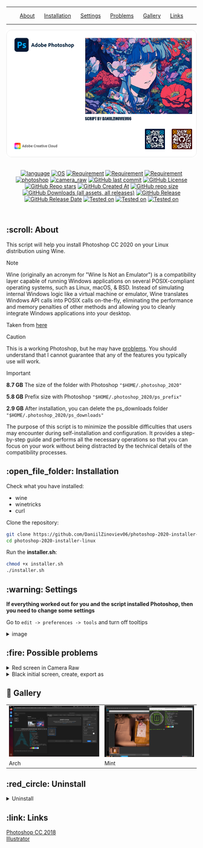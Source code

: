 <hr><div align="center">
  <a href="#about">About</a>&ensp;&ensp;&ensp;
  <a href="#installation">Installation</a>&ensp;&ensp;&ensp;
  <a href="#settings">Settings</a>&ensp;&ensp;&ensp;
  <a href="#problems">Problems</a>&ensp;&ensp;&ensp;
  <a href="#gallery">Gallery</a>&ensp;&ensp;&ensp;
  <a href="#links">Links</a>
</div><hr>

<div align = center>
  <img alt="Image" src="https://github.com/DaniilZinoviev06/photoshop-2020-installer-linux/blob/master/images/banner.png">
</div><br>

<div align = center>
  
  [![language](https://img.shields.io/badge/language-Shell-001d26?labelColor=%2300c8ff&color=%23001d26)](#)
  [![OS](https://img.shields.io/badge/OS-Linux-001d26?labelColor=%2300c8ff&color=%23001d26)](#)
  [![Requirement](https://img.shields.io/badge/requirement-Wine-001d26?labelColor=%2300c8ff&color=%23001d26)](#)
  [![Requirement](https://img.shields.io/badge/requirement-Winetricks-001d26?labelColor=%2300c8ff&color=%23001d26)](#)
  [![Requirement](https://img.shields.io/badge/requirement-curl-001d26?labelColor=%2300c8ff&color=%23001d26)](#)
  [![photoshop](https://img.shields.io/badge/photoshop-CC2020-001d26?labelColor=%2300c8ff&color=%23001d26)](#)
  [![camera_raw](https://img.shields.io/badge/CameraRaw-v13-001d26?labelColor=%2300c8ff&color=%23001d26)](#)
  [![GitHub last commit](https://img.shields.io/github/last-commit/DaniilZinoviev06/photoshop-2020-installer-linux?labelColor=%2300c8ff&color=%23001d26)](#)
  [![GitHub License](https://img.shields.io/github/license/DaniilZinoviev06/photoshop-2020-installer-linux?labelColor=%2300c8ff&color=%23001d26)](#)
  [![GitHub Repo stars](https://img.shields.io/github/stars/DaniilZinoviev06/photoshop-2020-installer-linux?labelColor=%2300c8ff&color=%23001d26)](#)
  [![GitHub Created At](https://img.shields.io/github/created-at/DaniilZinoviev06/photoshop-2020-installer-linux?labelColor=%2300c8ff&color=%23001d26)](#)
  [![GitHub repo size](https://img.shields.io/github/repo-size/DaniilZinoviev06/photoshop-2020-installer-linux?labelColor=%2300c8ff&color=%23001d26)](#)
  [![GitHub Downloads (all assets, all releases)](https://img.shields.io/github/downloads/DaniilZinoviev06/photoshop-2020-installer-linux/total?labelColor=%2300c8ff&color=%23001d26)](#)
  [![GitHub Release](https://img.shields.io/github/v/release/DaniilZinoviev06/photoshop-2020-installer-linux?labelColor=%2300c8ff&color=%23001d26)](#)
  [![GitHub Release Date](https://img.shields.io/github/release-date/DaniilZinoviev06/photoshop-2020-installer-linux?labelColor=%2300c8ff&color=%23001d26)](#)
  [![Tested on](https://img.shields.io/badge/tested-Arch-001d26?labelColor=%2300c8ff&color=%23001d26)](#)
  [![Tested on](https://img.shields.io/badge/tested-Ubuntu-001d26?labelColor=%2300c8ff&color=%23001d26)](#)
  [![Tested on](https://img.shields.io/badge/tested-Fedora-001d26?labelColor=%2300c8ff&color=%23001d26)](#)
</div><br>

<h2 id="about">:scroll: About</h2>
<p>This script will help you install Photoshop CC 2020 on your Linux distribution using Wine.</p>

> [!NOTE]
> Wine (originally an acronym for "Wine Is Not an Emulator") is a compatibility layer capable of running Windows applications on several POSIX-compliant operating systems, such as Linux, macOS, & BSD. Instead of simulating internal Windows logic like a virtual machine or emulator, Wine translates Windows API calls into POSIX calls on-the-fly, eliminating the performance and memory penalties of other methods and allowing you to cleanly integrate Windows applications into your desktop.
> 
> Taken from <a href="https://www.winehq.org/">here</a>

> [!CAUTION]
> This is a working Photoshop, but he may have <a href="#problems">problems</a>. You should understand that I cannot guarantee that any of the features you typically use will work.

> [!IMPORTANT]
> **8.7 GB** The size of the folder with Photoshop `"$HOME/.photoshop_2020"`
> 
> **5.8 GB** Prefix size with Photoshop `"$HOME/.photoshop_2020/ps_prefix"`
> 
> **2.9 GB** After installation, you can delete the ps_downloads folder `"$HOME/.photoshop_2020/ps_downloads"`

The purpose of this script is to minimize the possible difficulties that users may encounter during self-installation and configuration. It provides a step-by-step guide and performs all the necessary operations so that you can focus on your work without being distracted by the technical details of the compatibility processes.

<h2 id="installation">:open_file_folder: Installation</h2>

Check what you have installed:
- wine
- winetricks
- curl

Clone the repository:

```bash
git clone https://github.com/DaniilZinoviev06/photoshop-2020-installer-linux.git
cd photoshop-2020-installer-linux
```

Run the **installer.sh**:
```bash
chmod +x installer.sh
./installer.sh
```

<h2 id="settings">:warning: Settings</h2>
 
  **If everything worked out for you and the script installed Photoshop, then you need to change some settings**
  
  Go to ```edit -> preferences -> tools``` and turn off tooltips
  
  <details><summary>image</summary><br><div align = center><img alt="Image" src="https://github.com/DaniilZinoviev06/photoshop-installer-linux/blob/master/images/settings_tooltips.png"></div></details>

<h2 id="problems">:fire: Possible problems</h2>
  <details><summary>Red screen in Camera Raw</summary><br>
    Solution: Go to the Camera Raw settings(edit -> Camera Raw -> Performance) and turn off the graphic processor. p.s also turn off tooltips!
  </details>

  <details><summary>Black initial screen, create, export as</summary><br>
    Solution: Check if there is gdiplus in the library section in the configuration of Wine. 
    <br><br>
    Alternative: edit -> preferences -> general. Turn off "Show Start workspace" and turn on "Use legacy New document". "Export as" cannot be fixed through the settings, but there is a quick export. I only had this problem on Fedora
  </details>

<h2 id="gallery">🌄 Gallery</h2>
<div align="center">
  <table><tr><td>
    <img src="https://github.com/DaniilZinoviev06/photoshop-2020-installer-linux/blob/master/images/ps_arch.png" alt="Arch"/></td><td>
    <img src="https://github.com/DaniilZinoviev06/photoshop-2020-installer-linux/blob/master/images/ps_mint.png" alt="Mint"/></td></tr>
    <tr><td>Arch</td><td>Mint</td></tr>
  </table>
</div>

<h2 id="uninstall">:red_circle: Uninstall</h2>
  <details><summary>Uninstall</summary><br>
    Launch the <strong>installer.sh</strong> and select the delete Photoshop option<br><br>
    or remove:<br><br>
    "$HOME/.photoshop_2020"<br>
    "$HOME/.local/share/applications/photoshop_2020.desktop"<br>
    "$HOME/.local/share/icons/photoshop_icon.png"<br>
  </details>

<h2 id="links">:link: Links</h2>

<a href="https://github.com/DaniilZinoviev06/photoshop-installer-linux">Photoshop CC 2018</a><br>
<a href="https://github.com/DaniilZinoviev06/illustrator-installer-linux">Illustrator</a>
